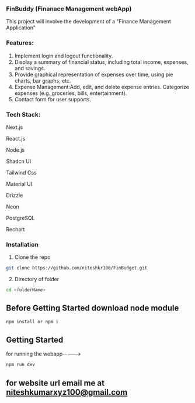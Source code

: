 
### FinBuddy (Finanace Management webApp)
This project will involve the development of a "Finance Management Application”


### Features:
1. Implement login and logout functionality.
2. Display a summary of financial status, including total income, expenses, and savings.
3. Provide graphical representation of expenses over time, using pie charts, bar graphs, etc.
4. Expense Management:Add, edit, and delete expense entries. Categorize expenses (e.g.,groceries, bills, entertainment).
5. Contact form for user supports.

### Tech Stack:
Next.js

React.js

Node.js

Shadcn UI

Tailwind Css

Material UI

Drizzle

Neon

PostgreSQL

Rechart



### Installation

1. Clone the repo

```sh
git clone https://github.com/niteshkr100/FinBudget.git
```

2. Directory of folder
```sh
cd <folderName>
```

## Before Getting Started download node module
```sh
npm install or npm i
```

## Getting Started
for running the webapp----->
```sh
npm run dev
```
## for website url email me at niteshkumarxyz100@gmail.com
 
 
